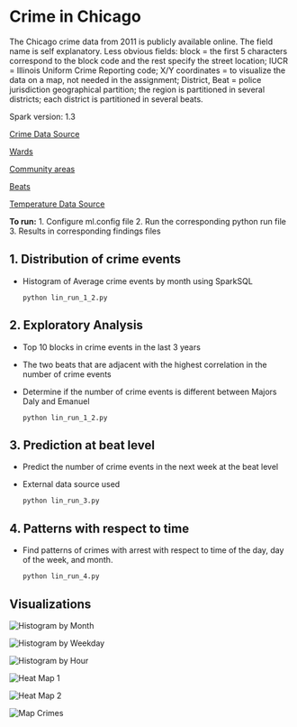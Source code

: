 # Crime in Chicago

The Chicago crime data from 2011 is publicly available online. The field name is self explanatory. Less obvious fields: block = the first 5 characters correspond to the block code and the rest specify the street location; IUCR = Illinois Uniform Crime Reporting code; X/Y coordinates = to visualize the data on a map, not needed in the assignment; District, Beat = police jurisdiction geographical partition; the region is partitioned in several districts; each district is partitioned in several beats.

Spark version: 1.3

[Crime Data Source](https://data.cityofchicago.org/Public-Safety/Crimes-2001-to-present/ijzp-q8t2)

[Wards](http://www.cityofchicago.org/city/en/depts/doit/dataset/boundaries_-_wards.html)

[Community areas](http://www.cityofchicago.org/city/en/depts/doit/dataset/boundaries_-_communityareas.html)

[Beats](http://gis.chicagopolice.org/pdfs/district_beat.pdf)

[Temperature Data Source](http://academic.udayton.edu/kissock/http/Weather/gsod95-current/ILCHICAG.txt)

**To run:**
	1. Configure ml.config file
	2. Run the corresponding python run file
	3. Results in corresponding findings files

## 1. Distribution of crime events

* Histogram of Average crime events by month using SparkSQL

	```shell
	python lin_run_1_2.py
	```

## 2. Exploratory Analysis

* Top 10 blocks in crime events in the last 3 years
* The two beats that are adjacent with the highest correlation in the number of crime events
* Determine if the number of crime events is different between Majors Daly and Emanuel

	```shell
	python lin_run_1_2.py
	```

## 3. Prediction at beat level

* Predict the number of crime events in the next week at the beat level
* External data source used

	```shell
	python lin_run_3.py
	```

## 4. Patterns with respect to time

* Find patterns of crimes with arrest with respect to time of the day, day of the week, and month. 

	```shell
	python lin_run_4.py
	```
 
 ## Visualizations

 ![Histogram by Month](https://github.com/linshiu/spark/blob/master/spark/1_Visuals/lin_findings1.png)

 ![Histogram by Weekday](https://github.com/linshiu/spark/blob/master/spark/1_Visuals/lin_findings4_2.png)

 ![Histogram by Hour](https://github.com/linshiu/spark/blob/master/spark/1_Visuals/lin_findings4_1.png)

 ![Heat Map 1](https://github.com/linshiu/spark/blob/master/spark/1_Visuals/lin_findings4_3.png)

 ![Heat Map 2](https://github.com/linshiu/spark/blob/master/spark/1_Visuals/lin_findings4_3.png)

 ![Map Crimes](https://github.com/linshiu/spark/blob/master/spark/1_Visuals/lin_findings2.png)

